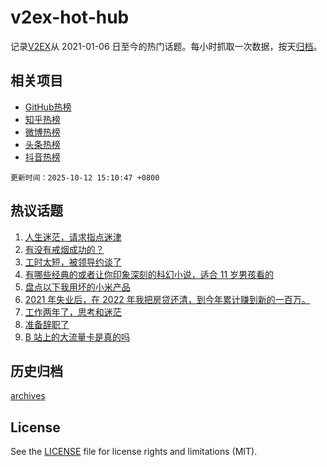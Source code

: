 # v2ex-hot-hub

 记录[V2EX](https://www.v2ex.com/)从 2021-01-06 日至今的热门话题。每小时抓取一次数据，按天[归档](archives)。
 
 ## 相关项目

- [GitHub热榜](https://github.com/lonnyzhang423/github-hot-hub)
- [知乎热榜](https://github.com/lonnyzhang423/zhihu-hot-hub)
- [微博热榜](https://github.com/lonnyzhang423/weibo-hot-hub)
- [头条热榜](https://github.com/lonnyzhang423/toutiao-hot-hub)
- [抖音热榜](https://github.com/lonnyzhang423/douyin-hot-hub)


 `更新时间：2025-10-12 15:10:47 +0800`

## 热议话题

1. [人生迷茫，请求指点迷津](https://www.v2ex.com/t/1164503)
1. [有没有戒烟成功的？](https://www.v2ex.com/t/1164463)
1. [工时太短，被领导约谈了](https://www.v2ex.com/t/1164476)
1. [有哪些经典的或者让你印象深刻的科幻小说，适合 11 岁男孩看的](https://www.v2ex.com/t/1164483)
1. [盘点以下我用坏的小米产品](https://www.v2ex.com/t/1164584)
1. [2021 年失业后，在 2022 年我把房贷还清，到今年累计赚到新的一百万。](https://www.v2ex.com/t/1164574)
1. [工作两年了，思考和迷茫](https://www.v2ex.com/t/1164575)
1. [准备辞职了](https://www.v2ex.com/t/1164506)
1. [B 站上的大流量卡是真的吗](https://www.v2ex.com/t/1164521)

## 历史归档

[archives](archives)

## License

See the [LICENSE](LICENSE) file for license rights and limitations (MIT).
